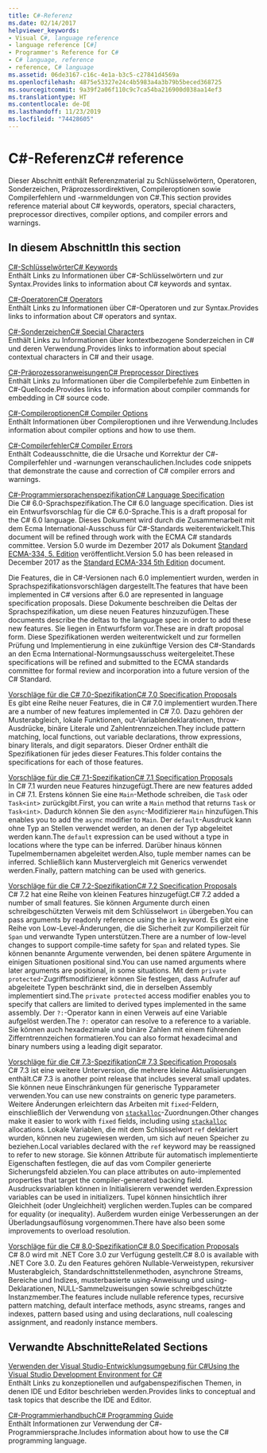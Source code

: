 ```yaml
---
title: C#-Referenz
ms.date: 02/14/2017
helpviewer_keywords:
- Visual C#, language reference
- language reference [C#]
- Programmer's Reference for C#
- C# language, reference
- reference, C# language
ms.assetid: 06de3167-c16c-4e1a-b3c5-c27841d4569a
ms.openlocfilehash: 4875e53327e24c4b5983a4a3b79b5beced368725
ms.sourcegitcommit: 9a39f2a06f110c9c7ca54ba216900d038aa14ef3
ms.translationtype: HT
ms.contentlocale: de-DE
ms.lasthandoff: 11/23/2019
ms.locfileid: "74428605"
---
```

# <a name="c-reference"></a><span data-ttu-id="d238c-102">C#-Referenz</span><span class="sxs-lookup"><span data-stu-id="d238c-102">C# reference</span></span>

<span data-ttu-id="d238c-103">Dieser Abschnitt enthält Referenzmaterial zu Schlüsselwörtern, Operatoren, Sonderzeichen, Präprozessordirektiven, Compileroptionen sowie Compilerfehlern und -warnmeldungen von C#.</span><span class="sxs-lookup"><span data-stu-id="d238c-103">This section provides reference material about C# keywords, operators, special characters, preprocessor directives, compiler options, and compiler errors and warnings.</span></span>  
  
## <a name="in-this-section"></a><span data-ttu-id="d238c-104">In diesem Abschnitt</span><span class="sxs-lookup"><span data-stu-id="d238c-104">In this section</span></span>

 [<span data-ttu-id="d238c-105">C#-Schlüsselwörter</span><span class="sxs-lookup"><span data-stu-id="d238c-105">C# Keywords</span></span>](./keywords/index.md)  
 <span data-ttu-id="d238c-106">Enthält Links zu Informationen über C#-Schlüsselwörtern und zur Syntax.</span><span class="sxs-lookup"><span data-stu-id="d238c-106">Provides links to information about C# keywords and syntax.</span></span>  
  
 [<span data-ttu-id="d238c-107">C#-Operatoren</span><span class="sxs-lookup"><span data-stu-id="d238c-107">C# Operators</span></span>](./operators/index.md)  
 <span data-ttu-id="d238c-108">Enthält Links zu Informationen über C#-Operatoren und zur Syntax.</span><span class="sxs-lookup"><span data-stu-id="d238c-108">Provides links to information about C# operators and syntax.</span></span>  

 [<span data-ttu-id="d238c-109">C#-Sonderzeichen</span><span class="sxs-lookup"><span data-stu-id="d238c-109">C# Special Characters</span></span>](./tokens/index.md)  
 <span data-ttu-id="d238c-110">Enthält Links zu Informationen über kontextbezogene Sonderzeichen in C# und deren Verwendung.</span><span class="sxs-lookup"><span data-stu-id="d238c-110">Provides links to information about special contextual characters in C# and their usage.</span></span>  

 [<span data-ttu-id="d238c-111">C#-Präprozessoranweisungen</span><span class="sxs-lookup"><span data-stu-id="d238c-111">C# Preprocessor Directives</span></span>](./preprocessor-directives/index.md)  
 <span data-ttu-id="d238c-112">Enthält Links zu Informationen über die Compilerbefehle zum Einbetten in C#-Quellcode.</span><span class="sxs-lookup"><span data-stu-id="d238c-112">Provides links to information about compiler commands for embedding in C# source code.</span></span>  
  
 [<span data-ttu-id="d238c-113">C#-Compileroptionen</span><span class="sxs-lookup"><span data-stu-id="d238c-113">C# Compiler Options</span></span>](./compiler-options/index.md)  
 <span data-ttu-id="d238c-114">Enthält Informationen über Compileroptionen und ihre Verwendung.</span><span class="sxs-lookup"><span data-stu-id="d238c-114">Includes information about compiler options and how to use them.</span></span>  
  
 [<span data-ttu-id="d238c-115">C#-Compilerfehler</span><span class="sxs-lookup"><span data-stu-id="d238c-115">C# Compiler Errors</span></span>](./compiler-messages/index.md)  
 <span data-ttu-id="d238c-116">Enthält Codeausschnitte, die die Ursache und Korrektur der C#-Compilerfehler und -warnungen veranschaulichen.</span><span class="sxs-lookup"><span data-stu-id="d238c-116">Includes code snippets that demonstrate the cause and correction of C# compiler errors and warnings.</span></span>  
  
 [<span data-ttu-id="d238c-117">C#-Programmiersprachenspezifikation</span><span class="sxs-lookup"><span data-stu-id="d238c-117">C# Language Specification</span></span>](../../../_csharplang/spec/introduction.md)  
 <span data-ttu-id="d238c-118">Die C# 6.0-Sprachspezifikation.</span><span class="sxs-lookup"><span data-stu-id="d238c-118">The C# 6.0 language specification.</span></span> <span data-ttu-id="d238c-119">Dies ist ein Entwurfsvorschlag für die C# 6.0-Sprache.</span><span class="sxs-lookup"><span data-stu-id="d238c-119">This is a draft proposal for the C# 6.0 language.</span></span> <span data-ttu-id="d238c-120">Dieses Dokument wird durch die Zusammenarbeit mit dem Ecma International-Ausschuss für C#-Standards weiterentwickelt.</span><span class="sxs-lookup"><span data-stu-id="d238c-120">This document will be refined through work with the ECMA C# standards committee.</span></span> <span data-ttu-id="d238c-121">Version 5.0 wurde im Dezember 2017 als Dokument [Standard ECMA-334, 5. Edition](https://www.ecma-international.org/publications/files/ECMA-ST/ECMA-334.pdf) veröffentlicht.</span><span class="sxs-lookup"><span data-stu-id="d238c-121">Version 5.0 has been released in December 2017 as the [Standard ECMA-334 5th Edition](https://www.ecma-international.org/publications/files/ECMA-ST/ECMA-334.pdf) document.</span></span>

<span data-ttu-id="d238c-122">Die Features, die in C#-Versionen nach 6.0 implementiert wurden, werden in Sprachspezifikationsvorschlägen dargestellt.</span><span class="sxs-lookup"><span data-stu-id="d238c-122">The features that have been implemented in C# versions after 6.0 are represented in language specification proposals.</span></span> <span data-ttu-id="d238c-123">Diese Dokumente beschreiben die Deltas der Sprachspezifikation, um diese neuen Features hinzuzufügen.</span><span class="sxs-lookup"><span data-stu-id="d238c-123">These documents describe the deltas to the language spec in order to add these new features.</span></span> <span data-ttu-id="d238c-124">Sie liegen in Entwurfsform vor.</span><span class="sxs-lookup"><span data-stu-id="d238c-124">These are in draft proposal form.</span></span> <span data-ttu-id="d238c-125">Diese Spezifikationen werden weiterentwickelt und zur formellen Prüfung und Implementierung in eine zukünftige Version des C#-Standards an den Ecma International-Normungsausschuss weitergeleitet.</span><span class="sxs-lookup"><span data-stu-id="d238c-125">These specifications will be refined and submitted to the ECMA standards committee for formal review and incorporation into a future version of the C# Standard.</span></span>

 [<span data-ttu-id="d238c-126">Vorschläge für die C# 7.0-Spezifikation</span><span class="sxs-lookup"><span data-stu-id="d238c-126">C# 7.0 Specification Proposals</span></span>](../../../_csharplang/proposals/csharp-7.0/pattern-matching.md)  
 <span data-ttu-id="d238c-127">Es gibt eine Reihe neuer Features, die in C# 7.0 implementiert wurden.</span><span class="sxs-lookup"><span data-stu-id="d238c-127">There are a number of new features implemented in C# 7.0.</span></span> <span data-ttu-id="d238c-128">Dazu gehören der Musterabgleich, lokale Funktionen, out-Variablendeklarationen, throw-Ausdrücke, binäre Literale und Zahlentrennzeichen.</span><span class="sxs-lookup"><span data-stu-id="d238c-128">They include pattern matching, local functions, out variable declarations, throw expressions, binary literals, and digit separators.</span></span> <span data-ttu-id="d238c-129">Dieser Ordner enthält die Spezifikationen für jedes dieser Features.</span><span class="sxs-lookup"><span data-stu-id="d238c-129">This folder contains the specifications for each of those features.</span></span>
  
 [<span data-ttu-id="d238c-130">Vorschläge für die C# 7.1-Spezifikation</span><span class="sxs-lookup"><span data-stu-id="d238c-130">C# 7.1 Specification Proposals</span></span>](../../../_csharplang/proposals/csharp-7.1/async-main.md)  
 <span data-ttu-id="d238c-131">In C# 7.1 wurden neue Features hinzugefügt.</span><span class="sxs-lookup"><span data-stu-id="d238c-131">There are new features added in C# 7.1.</span></span> <span data-ttu-id="d238c-132">Erstens können Sie eine `Main`-Methode schreiben, die `Task` oder `Task<int>` zurückgibt.</span><span class="sxs-lookup"><span data-stu-id="d238c-132">First, you can write a `Main` method that returns `Task` or `Task<int>`.</span></span> <span data-ttu-id="d238c-133">Dadurch können Sie den `async`-Modifizierer `Main` hinzufügen.</span><span class="sxs-lookup"><span data-stu-id="d238c-133">This enables you to add the `async` modifier to `Main`.</span></span> <span data-ttu-id="d238c-134">Der `default`-Ausdruck kann ohne Typ an Stellen verwendet werden, an denen der Typ abgeleitet werden kann.</span><span class="sxs-lookup"><span data-stu-id="d238c-134">The `default` expression can be used without a type in locations where the type can be inferred.</span></span> <span data-ttu-id="d238c-135">Darüber hinaus können Tupelmembernamen abgeleitet werden.</span><span class="sxs-lookup"><span data-stu-id="d238c-135">Also, tuple member names can be inferred.</span></span> <span data-ttu-id="d238c-136">Schließlich kann Mustervergleich mit Generics verwendet werden.</span><span class="sxs-lookup"><span data-stu-id="d238c-136">Finally, pattern matching can be used with generics.</span></span>

 [<span data-ttu-id="d238c-137">Vorschläge für die C# 7.2-Spezifikation</span><span class="sxs-lookup"><span data-stu-id="d238c-137">C# 7.2 Specification Proposals</span></span>](../../../_csharplang/proposals/csharp-7.2/readonly-ref.md)  
 <span data-ttu-id="d238c-138">C# 7.2 hat eine Reihe von kleinen Features hinzugefügt.</span><span class="sxs-lookup"><span data-stu-id="d238c-138">C# 7.2 added a number of small features.</span></span> <span data-ttu-id="d238c-139">Sie können Argumente durch einen schreibgeschützten Verweis mit dem Schlüsselwort `in` übergeben.</span><span class="sxs-lookup"><span data-stu-id="d238c-139">You can pass arguments by readonly reference using the `in` keyword.</span></span> <span data-ttu-id="d238c-140">Es gibt eine Reihe von Low-Level-Änderungen, die die Sicherheit zur Kompilierzeit für `Span` und verwandte Typen unterstützen.</span><span class="sxs-lookup"><span data-stu-id="d238c-140">There are a number of low-level changes to support compile-time safety for `Span` and related types.</span></span> <span data-ttu-id="d238c-141">Sie können benannte Argumente verwenden, bei denen spätere Argumente in einigen Situationen positional sind.</span><span class="sxs-lookup"><span data-stu-id="d238c-141">You can use named arguments where later arguments are positional, in some situations.</span></span> <span data-ttu-id="d238c-142">Mit dem `private protected`-Zugriffsmodifizierer können Sie festlegen, dass Aufrufer auf abgeleitete Typen beschränkt sind, die in derselben Assembly implementiert sind.</span><span class="sxs-lookup"><span data-stu-id="d238c-142">The `private protected` access modifier enables you to specify that callers are limited to derived types implemented in the same assembly.</span></span> <span data-ttu-id="d238c-143">Der `?:`-Operator kann in einen Verweis auf eine Variable aufgelöst werden.</span><span class="sxs-lookup"><span data-stu-id="d238c-143">The `?:` operator can resolve to a reference to a variable.</span></span> <span data-ttu-id="d238c-144">Sie können auch hexadezimale und binäre Zahlen mit einem führenden Zifferntrennzeichen formatieren.</span><span class="sxs-lookup"><span data-stu-id="d238c-144">You can also format hexadecimal and binary numbers using a leading digit separator.</span></span>

 [<span data-ttu-id="d238c-145">Vorschläge für die C# 7.3-Spezifikation</span><span class="sxs-lookup"><span data-stu-id="d238c-145">C# 7.3 Specification Proposals</span></span>](../../../_csharplang/proposals/csharp-7.3/blittable.md)  
 <span data-ttu-id="d238c-146">C# 7.3 ist eine weitere Unterversion, die mehrere kleine Aktualisierungen enthält.</span><span class="sxs-lookup"><span data-stu-id="d238c-146">C# 7.3 is another point release that includes several small updates.</span></span> <span data-ttu-id="d238c-147">Sie können neue Einschränkungen für generische Typparameter verwenden.</span><span class="sxs-lookup"><span data-stu-id="d238c-147">You can use new constraints on generic type parameters.</span></span> <span data-ttu-id="d238c-148">Weitere Änderungen erleichtern das Arbeiten mit `fixed`-Feldern, einschließlich der Verwendung von [`stackalloc`](./operators/stackalloc.md)-Zuordnungen.</span><span class="sxs-lookup"><span data-stu-id="d238c-148">Other changes make it easier to work with `fixed` fields, including using [`stackalloc`](./operators/stackalloc.md) allocations.</span></span> <span data-ttu-id="d238c-149">Lokale Variablen, die mit dem Schlüsselwort `ref` deklariert wurden, können neu zugewiesen werden, um sich auf neuen Speicher zu beziehen.</span><span class="sxs-lookup"><span data-stu-id="d238c-149">Local variables declared with the `ref` keyword may be reassigned to refer to new storage.</span></span> <span data-ttu-id="d238c-150">Sie können Attribute für automatisch implementierte Eigenschaften festlegen, die auf das vom Compiler generierte Sicherungsfeld abzielen.</span><span class="sxs-lookup"><span data-stu-id="d238c-150">You can place attributes on auto-implemented properties that target the compiler-generated backing field.</span></span> <span data-ttu-id="d238c-151">Ausdrucksvariablen können in Initialisierern verwendet werden.</span><span class="sxs-lookup"><span data-stu-id="d238c-151">Expression variables can be used in initializers.</span></span> <span data-ttu-id="d238c-152">Tupel können hinsichtlich ihrer Gleichheit (oder Ungleichheit) verglichen werden.</span><span class="sxs-lookup"><span data-stu-id="d238c-152">Tuples can be compared for equality (or inequality).</span></span> <span data-ttu-id="d238c-153">Außerdem wurden einige Verbesserungen an der Überladungsauflösung vorgenommen.</span><span class="sxs-lookup"><span data-stu-id="d238c-153">There have also been some improvements to overload resolution.</span></span>
  
 [<span data-ttu-id="d238c-154">Vorschläge für die C# 8.0-Spezifikation</span><span class="sxs-lookup"><span data-stu-id="d238c-154">C# 8.0 Specification Proposals</span></span>](../../../_csharplang/proposals/csharp-8.0/nullable-reference-types.md)  
 <span data-ttu-id="d238c-155">C# 8.0 wird mit .NET Core 3.0 zur Verfügung gestellt.</span><span class="sxs-lookup"><span data-stu-id="d238c-155">C# 8.0 is available with .NET Core 3.0.</span></span> <span data-ttu-id="d238c-156">Zu den Features gehören Nullable-Verweistypen, rekursiver Musterabgleich, Standardschnittstellenmethoden, asynchrone Streams, Bereiche und Indizes, musterbasierte using-Anweisung und using-Deklarationen, NULL-Sammelzuweisungen sowie schreibgeschützte Instanzmember.</span><span class="sxs-lookup"><span data-stu-id="d238c-156">The features include nullable reference types, recursive pattern matching, default interface methods, async streams, ranges and indexes, pattern based using and using declarations, null coalescing assignment, and readonly instance members.</span></span>
  
## <a name="related-sections"></a><span data-ttu-id="d238c-157">Verwandte Abschnitte</span><span class="sxs-lookup"><span data-stu-id="d238c-157">Related Sections</span></span>  

 [<span data-ttu-id="d238c-158">Verwenden der Visual Studio-Entwicklungsumgebung für C#</span><span class="sxs-lookup"><span data-stu-id="d238c-158">Using the Visual Studio Development Environment for C#</span></span>](/visualstudio/get-started/csharp)  
 <span data-ttu-id="d238c-159">Enthält Links zu konzeptionellen und aufgabenspezifischen Themen, in denen IDE und Editor beschrieben werden.</span><span class="sxs-lookup"><span data-stu-id="d238c-159">Provides links to conceptual and task topics that describe the IDE and Editor.</span></span>  
  
 [<span data-ttu-id="d238c-160">C#-Programmierhandbuch</span><span class="sxs-lookup"><span data-stu-id="d238c-160">C# Programming Guide</span></span>](../programming-guide/index.md)  
 <span data-ttu-id="d238c-161">Enthält Informationen zur Verwendung der C#-Programmiersprache.</span><span class="sxs-lookup"><span data-stu-id="d238c-161">Includes information about how to use the C# programming language.</span></span>
